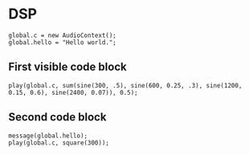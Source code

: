 # DSP

```runHiddenJS
global.c = new AudioContext();
global.hello = "Hello world.";
```

## First visible code block

```runJS
play(global.c, sum(sine(300, .5), sine(600, 0.25, .3), sine(1200, 0.15, 0.6), sine(2400, 0.07)), 0.5);
```


## Second code block

```runJS
message(global.hello);
play(global.c, square(300));
```


<script src="lib.js"></script>
<script src="make-runnable.js"></script>

